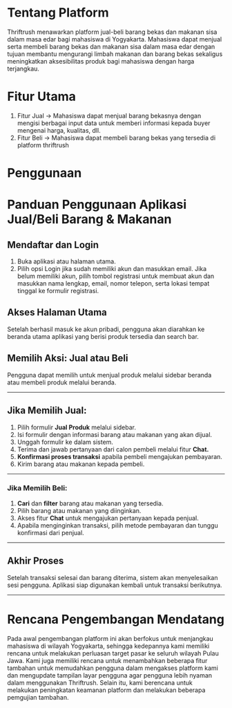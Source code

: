 # Tentang Platform
Thriftrush menawarkan platform jual-beli barang bekas dan makanan sisa dalam masa edar bagi mahasiswa di Yogyakarta. Mahasiswa dapat menjual serta membeli barang bekas dan makanan sisa dalam masa edar dengan tujuan membantu mengurangi limbah makanan dan barang bekas sekaligus meningkatkan aksesibilitas produk bagi mahasiswa dengan harga terjangkau.
# Fitur Utama
1. Fitur Jual → Mahasiswa dapat menjual barang bekasnya dengan mengisi berbagai input data untuk memberi informasi kepada buyer mengenai harga, kualitas, dll.
2. Fitur Beli → Mahasiswa dapat membeli barang bekas yang tersedia di platform thriftrush

# Penggunaan
#  Panduan Penggunaan Aplikasi Jual/Beli Barang & Makanan

## Mendaftar dan Login

1. Buka aplikasi atau halaman utama.
2. Pilih opsi Login jika sudah memiliki akun dan masukkan email. Jika belum memiliki akun, pilih tombol registrasi untuk membuat akun dan masukkan nama lengkap, email, nomor telepon, serta lokasi tempat tinggal ke formulir registrasi.


##  Akses Halaman Utama

Setelah berhasil masuk ke akun pribadi, pengguna akan diarahkan ke beranda utama aplikasi yang berisi produk tersedia dan search bar. 

##  Memilih Aksi: Jual atau Beli

Pengguna dapat memilih untuk menjual produk melalui sidebar beranda atau membeli produk melalui beranda.

---

## Jika Memilih **Jual**:

1. Pilih formulir **Jual Produk** melalui sidebar.
2. Isi formulir dengan informasi barang atau makanan yang akan dijual.
3. Unggah formulir ke dalam sistem.
4. Terima dan jawab pertanyaan dari calon pembeli melalui fitur **Chat.**
5. **Konfirmasi proses transaksi** apabila pembeli mengajukan pembayaran.
6. Kirim barang atau makanan kepada pembeli.

---

### Jika Memilih **Beli**:

1. **Cari** dan **filter** barang atau makanan yang tersedia.
2. Pilih barang atau makanan yang diinginkan.
3. Akses fitur **Chat** untuk mengajukan pertanyaan kepada penjual.
4. Apabila menginginkan transaksi, pilih metode pembayaran dan tunggu konfirmasi dari penjual.

---

##  Akhir Proses

Setelah transaksi selesai dan barang diterima, sistem akan menyelesaikan sesi pengguna. Aplikasi siap digunakan kembali untuk transaksi berikutnya.

---









# Rencana Pengembangan Mendatang
Pada awal pengembangan platform ini akan berfokus untuk menjangkau mahasiswa di wilayah Yogyakarta, sehingga kedepannya kami memiliki rencana untuk melakukan perluasan target pasar ke seluruh wilayah Pulau Jawa. 
Kami juga memiliki rencana untuk menambahkan beberapa fitur tambahan untuk memudahkan pengguna dalam mengakses platform kami dan mengupdate tampilan layar pengguna agar pengguna lebih nyaman dalam menggunakan Thriftrush. Selain itu, kami berencana untuk melakukan peningkatan keamanan platform dan melakukan beberapa pemgujian tambahan. 
